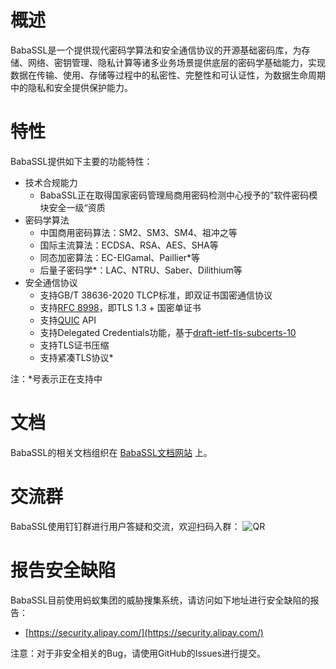 概述
=========================

BabaSSL是一个提供现代密码学算法和安全通信协议的开源基础密码库，为存储、网络、密钥管理、隐私计算等诸多业务场景提供底层的密码学基础能力，实现数据在传输、使用、存储等过程中的私密性、完整性和可认证性，为数据生命周期中的隐私和安全提供保护能力。

特性
=========================

BabaSSL提供如下主要的功能特性：

  * 技术合规能力
    * BabaSSL正在取得国家密码管理局商用密码检测中心授予的”软件密码模块安全一级“资质
  * 密码学算法
    * 中国商用密码算法：SM2、SM3、SM4、祖冲之等
    * 国际主流算法：ECDSA、RSA、AES、SHA等
    * 同态加密算法：EC-ElGamal、Paillier*等
    * 后量子密码学*：LAC、NTRU、Saber、Dilithium等
  * 安全通信协议
    * 支持GB/T 38636-2020 TLCP标准，即双证书国密通信协议
    * 支持[RFC 8998](https://datatracker.ietf.org/doc/html/rfc8998)，即TLS 1.3 + 国密单证书
    * 支持[QUIC](https://datatracker.ietf.org/doc/html/rfc9000) API
    * 支持Delegated Credentials功能，基于[draft-ietf-tls-subcerts-10](https://www.ietf.org/archive/id/draft-ietf-tls-subcerts-10.txt)
    * 支持TLS证书压缩
    * 支持紧凑TLS协议*

注：*号表示正在支持中

文档
=========================

BabaSSL的相关文档组织在 [BabaSSL文档网站](https://babassl.readthedocs.io/) 上。

交流群
=========================

BabaSSL使用钉钉群进行用户答疑和交流，欢迎扫码入群：
![QR](babassl-dingtalk.jpg)

报告安全缺陷
=========================

BabaSSL目前使用蚂蚁集团的威胁搜集系统，请访问如下地址进行安全缺陷的报告：

 * [https://security.alipay.com/](https://security.alipay.com/)

注意：对于非安全相关的Bug，请使用GitHub的Issues进行提交。
